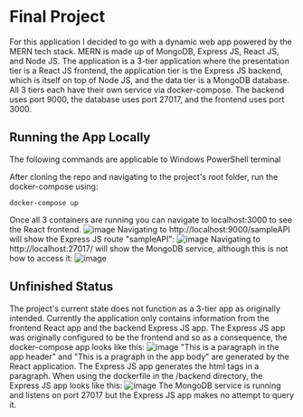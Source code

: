 # Final Project

For this application I decided to go with a dynamic web app powered by the MERN tech stack. MERN is made up of MongoDB, Express JS, React JS, and Node JS. The application is a 3-tier application where the presentation tier is a React JS frontend, the application tier is the Express JS backend, which is itself on top of Node JS, and the data tier is a MongoDB database. All 3 tiers each have their own service via docker-compose. The backend uses port 9000, the database uses port 27017, and the frontend uses port 3000.

## Running the App Locally
The following commands are applicable to Windows PowerShell terminal

After cloning the repo and navigating to the project's root folder, run the docker-compose using:
```
docker-compose up
```
Once all 3 containers are running you can navigate to localhost:3000 to see the React frontend. 
![image](https://github.com/bah34/IT610FinalProject/assets/49074895/21a17746-b85b-4be7-a1e6-f6059913a376)
Navigating to http://localhost:9000/sampleAPI will show the Express JS route "sampleAPI": 
![image](https://github.com/bah34/IT610FinalProject/assets/49074895/8b378d43-d850-46ce-909f-06b7b2da247e)
Navigating to http://localhost:27017/ will show the MongoDB service, although this is not how to access it:
![image](https://github.com/bah34/IT610FinalProject/assets/49074895/e93d7314-c008-4413-a859-aa9ceb0e9313)

## Unfinished Status
The project's current state does not function as a 3-tier app as originally intended. Currently the application only contains information from the frontend React app and the backend Express JS app. The Express JS app was originally configured to be the frontend and so as a consequence, the docker-compose app looks like this:
![image](https://github.com/bah34/IT610FinalProject/assets/49074895/9da92ba0-0e59-4a8e-9639-7886b612d5e7)
"This is a paragraph in the app header" and "This is a pragraph in the app body" are generated by the React application. The Express JS app generates the html tags in a paragraph. When using the dockerfile in the /backend directory, the Express JS app looks like this:
![image](https://github.com/bah34/IT610FinalProject/assets/49074895/c9be7758-6247-4ab8-a888-de8343558e30)
The MongoDB service is running and listens on port 27017 but the Express JS app makes no attempt to query it. 
